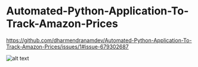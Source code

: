 # Automated-Python-Application-To-Track-Amazon-Prices

https://github.com/dharmendranamdev/Automated-Python-Application-To-Track-Amazon-Prices/issues/1#issue-679302687

![alt text](https://github.com/dharmendranamdev/Automated-Python-Application-To-Track-Amazon-Prices/issues/1#issue-679302687?raw=true)
